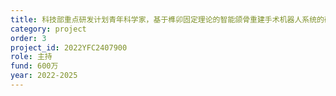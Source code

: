 ```yaml
---
title: 科技部重点研发计划青年科学家，基于榫卯固定理论的智能颌骨重建手术机器人系统的研发与验证
category: project
order: 3
project_id: 2022YFC2407900
role: 主持
fund: 600万
year: 2022-2025
---
```

